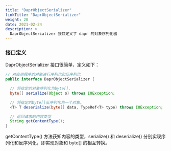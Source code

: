 ```yaml
---
title: "DaprObjectSerializer"
linkTitle: "DaprObjectSerializer"
weight: 20
date: 2021-02-24
description: >
  DaprObjectSerializer 接口定义了 dapr 的对象序列化器
---
```


### 接口定义

DaprObjectSerializer 接口很简单，定义如下：

```java
// 对应用程序的对象进行序列化和反序列化
public interface DaprObjectSerializer {

  // 将给定的对象序列化为byte[].
  byte[] serialize(Object o) throws IOException;

  // 将给定的byte[]反序列化为一个对象。
  <T> T deserialize(byte[] data, TypeRef<T> type) throws IOException;

  // 返回请求的内容类型
  String getContentType();
}
```

getContentType() 方法获知内容的类型，serialize() 和 deserialize() 分别实现序列化和反序列化，即实现对象和 byte[] 的相互转换。

